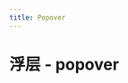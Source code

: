 ```yaml
---
title: Popover
---
```


# 浮层 - popover 

<ClientOnly>
<popover-demo-1></popover-demo-1>
<popover-demo-2></popover-demo-2>
</ClientOnly>